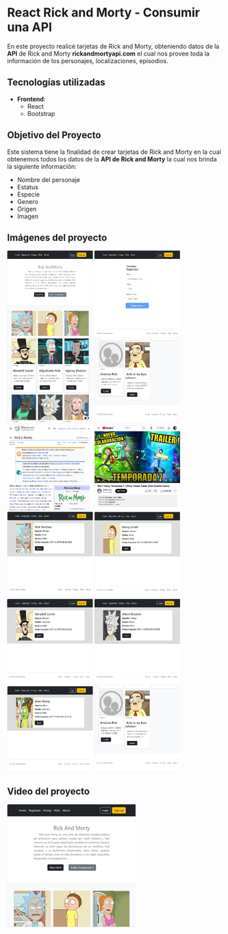 # React Rick and Morty - Consumir una API

En este proyecto realicé tarjetas de Rick and Morty, obteniendo datos de la **API** de Rick and Morty **rickandmortyapi.com** el cual nos provee toda la información de los personajes, localizaciones, episodios.

## Tecnologías utilizadas

- **Frontend**:
  - React
  - Bootstrap
<!---
- **Deploy**:
  - Netlify

## Link del Proyecto
- https://elavinchorickandmortyapi.netlify.app
--->
## Objetivo del Proyecto

Este sistema tiene la finalidad de crear tarjetas de Rick and Morty en la cual obtenemos todos los datos de la **API de Rick and Morty** la cual nos brinda la siguiente información:

- Nombre del personaje
- Estatus
- Especie
- Genero
- Origen
- Imagen

## Imágenes del proyecto

<img src="https://github.com/elavincho/ReactRickAndMorty/blob/master/img/img_1.png" width="200" height="200" alt="img"/>           <img src="https://github.com/elavincho/ReactRickAndMorty/blob/master/img/img_2.png" width="200" height="200" alt="img"/>                <img src="https://github.com/elavincho/ReactRickAndMorty/blob/master/img/img_3.png" width="200" height="200" alt="img"/>                <img src="https://github.com/elavincho/ReactRickAndMorty/blob/master/img/img_4.png" width="200" height="200" alt="img"/>                <img src="https://github.com/elavincho/ReactRickAndMorty/blob/master/img/img_5.png" width="200" height="200" alt="img"/>                <img src="https://github.com/elavincho/ReactRickAndMorty/blob/master/img/img_6.png" width="200" height="200" alt="img"/>                <img src="https://github.com/elavincho/ReactRickAndMorty/blob/master/img/img_7.png" width="200" height="200" alt="img"/>                <img src="https://github.com/elavincho/ReactRickAndMorty/blob/master/img/img_8.png" width="200" height="200" alt="img"/>                <img src="https://github.com/elavincho/ReactRickAndMorty/blob/master/img/img_9.png" width="200" height="200" alt="img"/>                <img src="https://github.com/elavincho/ReactRickAndMorty/blob/master/img/img_10.png" width="200" height="200" alt="img"/>                <img src="https://github.com/elavincho/ReactRickAndMorty/blob/master/img/img_11.png" width="200" height="200" alt="img"/>                <img src="https://github.com/elavincho/ReactRickAndMorty/blob/master/img/img_12.png" width="200" height="200" alt="img"/>





## Video del proyecto

[![Video tutorial](https://github.com/elavincho/ReactRickAndMorty/blob/master/img/img_video.png)](https://youtube.com/shorts/IBxnQXFgZXI)



<!---
elavincho/elavincho is a ✨ special ✨ repository because its `README.md` (this file) appears on your GitHub profile.
You can click the Preview link to take a look at your changes.

# Getting Started with Create React App

This project was bootstrapped with [Create React App](https://github.com/facebook/create-react-app).

## Available Scripts

In the project directory, you can run:

### `npm start`

Runs the app in the development mode.\
Open [http://localhost:3000](http://localhost:3000) to view it in your browser.

The page will reload when you make changes.\
You may also see any lint errors in the console.

### `npm test`

Launches the test runner in the interactive watch mode.\
See the section about [running tests](https://facebook.github.io/create-react-app/docs/running-tests) for more information.

### `npm run build`

Builds the app for production to the `build` folder.\
It correctly bundles React in production mode and optimizes the build for the best performance.

The build is minified and the filenames include the hashes.\
Your app is ready to be deployed!

See the section about [deployment](https://facebook.github.io/create-react-app/docs/deployment) for more information.

### `npm run eject`

**Note: this is a one-way operation. Once you `eject`, you can't go back!**

If you aren't satisfied with the build tool and configuration choices, you can `eject` at any time. This command will remove the single build dependency from your project.

Instead, it will copy all the configuration files and the transitive dependencies (webpack, Babel, ESLint, etc) right into your project so you have full control over them. All of the commands except `eject` will still work, but they will point to the copied scripts so you can tweak them. At this point you're on your own.

You don't have to ever use `eject`. The curated feature set is suitable for small and middle deployments, and you shouldn't feel obligated to use this feature. However we understand that this tool wouldn't be useful if you couldn't customize it when you are ready for it.

## Learn More

You can learn more in the [Create React App documentation](https://facebook.github.io/create-react-app/docs/getting-started).

To learn React, check out the [React documentation](https://reactjs.org/).

### Code Splitting

This section has moved here: [https://facebook.github.io/create-react-app/docs/code-splitting](https://facebook.github.io/create-react-app/docs/code-splitting)

### Analyzing the Bundle Size

This section has moved here: [https://facebook.github.io/create-react-app/docs/analyzing-the-bundle-size](https://facebook.github.io/create-react-app/docs/analyzing-the-bundle-size)

### Making a Progressive Web App

This section has moved here: [https://facebook.github.io/create-react-app/docs/making-a-progressive-web-app](https://facebook.github.io/create-react-app/docs/making-a-progressive-web-app)

### Advanced Configuration

This section has moved here: [https://facebook.github.io/create-react-app/docs/advanced-configuration](https://facebook.github.io/create-react-app/docs/advanced-configuration)

### Deployment

This section has moved here: [https://facebook.github.io/create-react-app/docs/deployment](https://facebook.github.io/create-react-app/docs/deployment)

### `npm run build` fails to minify

This section has moved here: [https://facebook.github.io/create-react-app/docs/troubleshooting#npm-run-build-fails-to-minify](https://facebook.github.io/create-react-app/docs/troubleshooting#npm-run-build-fails-to-minify)

--->
